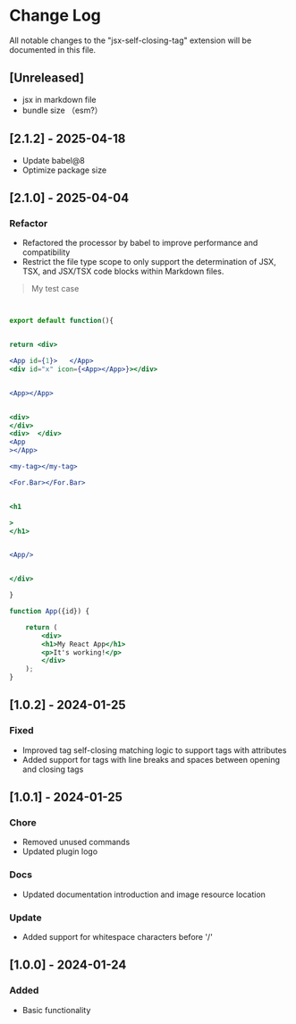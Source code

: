 # Change Log

All notable changes to the "jsx-self-closing-tag" extension will be documented in this file.

## [Unreleased]

- jsx in markdown file
- bundle size （esm?）

## [2.1.2] - 2025-04-18

- Update babel@8
- Optimize package size

## [2.1.0] - 2025-04-04

### Refactor

- Refactored the processor by babel to improve performance and compatibility
- Restrict the file type scope to only support the determination of JSX, TSX, and JSX/TSX code blocks within Markdown
  files.

> My test case

```jsx


export default function(){


return <div>

<App id={1}>   </App>
<div id="x" icon={<App></App>}></div>


<App></App>


<div> 
</div>
<div>  </div>
<App     
></App>

<my-tag></my-tag>

<For.Bar></For.Bar>


<h1

>
</h1>


<App/>


</div>

}

function App({id}) {

    return (
        <div>
        <h1>My React App</h1>
        <p>It's working!</p>
        </div>
    );
}
```

## [1.0.2] - 2024-01-25

### Fixed

- Improved tag self-closing matching logic to support tags with attributes
- Added support for tags with line breaks and spaces between opening and closing tags

## [1.0.1] - 2024-01-25

### Chore

- Removed unused commands
- Updated plugin logo

### Docs

- Updated documentation introduction and image resource location

### Update

- Added support for whitespace characters before '/'

## [1.0.0] - 2024-01-24

### Added

- Basic functionality

